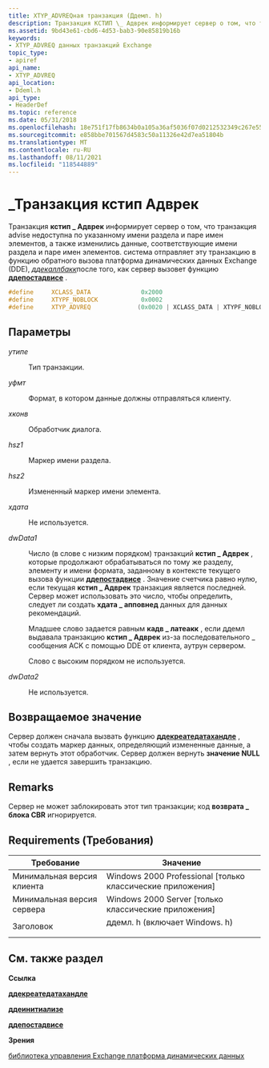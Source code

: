 ```yaml
---
title: XTYP_ADVREQная транзакция (Ддемл. h)
description: Транзакция КСТИП \_ Адврек информирует сервер о том, что транзакция advise недоступна по указанному имени раздела и паре имен элементов, а также изменились данные, соответствующие имени раздела и паре имен элементов.
ms.assetid: 9bd43e61-cbd6-4d53-bab3-90e85819b16b
keywords:
- XTYP_ADVREQ данных транзакций Exchange
topic_type:
- apiref
api_name:
- XTYP_ADVREQ
api_location:
- Ddeml.h
api_type:
- HeaderDef
ms.topic: reference
ms.date: 05/31/2018
ms.openlocfilehash: 18e751f17fb8634b0a105a36af5036f07d0212532349c267e5526d5d41f09367
ms.sourcegitcommit: e858bbe701567d4583c50a11326e42d7ea51804b
ms.translationtype: MT
ms.contentlocale: ru-RU
ms.lasthandoff: 08/11/2021
ms.locfileid: "118544889"
---
```

# <a name="xtyp_advreq-transaction"></a>\_Транзакция кстип Адврек

Транзакция **кстип \_ Адврек** информирует сервер о том, что транзакция advise недоступна по указанному имени раздела и паре имен элементов, а также изменились данные, соответствующие имени раздела и паре имен элементов. система отправляет эту транзакцию в функцию обратного вызова платформа динамических данных Exchange (DDE), [*ддекаллбакк*](/windows/win32/api/ddeml/nc-ddeml-pfncallback)после того, как сервер вызовет функцию [**ддепостадвисе**](/windows/desktop/api/Ddeml/nf-ddeml-ddepostadvise) .


```C++
#define     XCLASS_DATA              0x2000
#define     XTYPF_NOBLOCK            0x0002
#define     XTYP_ADVREQ             (0x0020 | XCLASS_DATA | XTYPF_NOBLOCK )
```



## <a name="parameters"></a>Параметры

<dl> <dt>

*утипе* 
</dt> <dd>

Тип транзакции.

</dd> <dt>

*уфмт* 
</dt> <dd>

Формат, в котором данные должны отправляться клиенту.

</dd> <dt>

*хконв* 
</dt> <dd>

Обработчик диалога.

</dd> <dt>

*hsz1* 
</dt> <dd>

Маркер имени раздела.

</dd> <dt>

*hsz2* 
</dt> <dd>

Измененный маркер имени элемента.

</dd> <dt>

*хдата* 
</dt> <dd>

Не используется.

</dd> <dt>

*dwData1* 
</dt> <dd>

Число (в слове с низким порядком) транзакций **кстип \_ Адврек** , которые продолжают обрабатываться по тому же разделу, элементу и имени формата, заданному в контексте текущего вызова функции [**ддепостадвисе**](/windows/desktop/api/Ddeml/nf-ddeml-ddepostadvise) . Значение счетчика равно нулю, если текущая **кстип \_ Адврек** транзакция является последней. Сервер может использовать это число, чтобы определить, следует ли создать **хдата \_ апповнед** данных для данных рекомендаций.

Младшее слово задается равным **кадв \_ латеакк** , если ддемл выдавала транзакцию **кстип \_ Адврек** из-за последовательного \_ сообщения ACK с помощью DDE от клиента, аутрун сервером.

Слово с высоким порядком не используется.

</dd> <dt>

*dwData2* 
</dt> <dd>

Не используется.

</dd> </dl>

## <a name="return-value"></a>Возвращаемое значение

Сервер должен сначала вызвать функцию [**ддекреатедатахандле**](/windows/desktop/api/Ddeml/nf-ddeml-ddecreatedatahandle) , чтобы создать маркер данных, определяющий измененные данные, а затем вернуть этот обработчик. Сервер должен вернуть **значение NULL** , если не удается завершить транзакцию.

## <a name="remarks"></a>Remarks

Сервер не может заблокировать этот тип транзакции; код **возврата \_ блока CBR** игнорируется.

## <a name="requirements"></a>Requirements (Требования)



| Требование | Значение |
|-------------------------------------|--------------------------------------------------------------------------------------------------------|
| Минимальная версия клиента<br/> | Windows 2000 Professional \[только классические приложения\]<br/>                                             |
| Минимальная версия сервера<br/> | Windows 2000 Server \[только классические приложения\]<br/>                                                   |
| Заголовок<br/>                   | <dl> <dt>ддемл. h (включает Windows. h)</dt> </dl> |



## <a name="see-also"></a>См. также раздел

<dl> <dt>

**Ссылка**
</dt> <dt>

[**ддекреатедатахандле**](/windows/desktop/api/Ddeml/nf-ddeml-ddecreatedatahandle)
</dt> <dt>

[**ддеинитиализе**](/windows/desktop/api/Ddeml/nf-ddeml-ddeinitializea)
</dt> <dt>

[**ддепостадвисе**](/windows/desktop/api/Ddeml/nf-ddeml-ddepostadvise)
</dt> <dt>

**Зрения**
</dt> <dt>

[библиотека управления Exchange платформа динамических данных](dynamic-data-exchange-management-library.md)
</dt> </dl>

 

